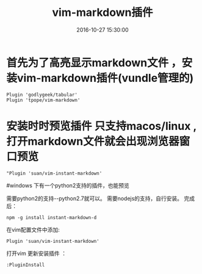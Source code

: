 ﻿---
layout: post
title: vim-markdown插件
date: 2016-10-27 15:30:00
tags: vim 

---

# 首先为了高亮显示markdown文件 ，安装vim-markdown插件(vundle管理的)

```shell
Plugin 'godlygeek/tabular'
Plugin 'tpope/vim-markdown'
```

# 安装时时预览插件 只支持macos/linux ,打开markdown文件就会出现浏览器窗口预览

```shell
"Plugin 'suan/vim-instant-markdown' 
```
#windows 下有一个python2支持的插件，也能预览

需要python2的支持--python2.7就可以。
需要nodejs的支持，自行安装。
完成后：

```shell
npm -g install instant-markdown-d
```

在vim配置文件中添加:

```shell
Plugin 'suan/vim-instant-markdown'
```
打开vim 更新安装插件 ：

```shell
:PluginInstall
```



